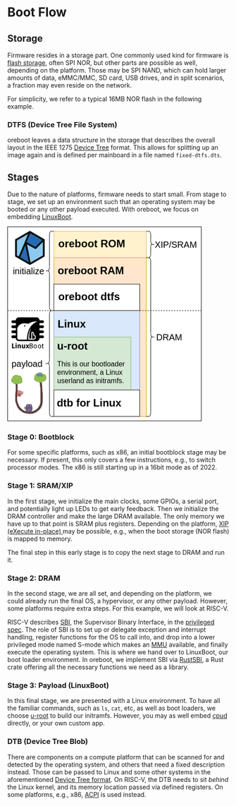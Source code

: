# Boot Flow

## Storage

Firmware resides in a storage part. One commonly used kind for firmware is
[flash storage](https://www.netapp.com/data-storage/what-is-flash-storage),
often SPI NOR, but other parts are possible as well, depending on the platform.
Those may be SPI NAND, which can hold larger amounts of data, eMMC/MMC, SD card,
USB drives, and in split scenarios, a fraction may even reside on the network.

For simplicity, we refer to a typical 16MB NOR flash in the following example.

### DTFS (Device Tree File System)

oreboot leaves a data structure in the storage that describes the overall layout
in the IEEE 1275 [Device Tree](https://www.devicetree.org/) format. This allows
for splitting up an image again and is defined per mainboard in a file named
`fixed-dtfs.dts`.

## Stages

Due to the nature of platforms, firmware needs to start small. From stage to
stage, we set up an environment such that an operating system may be booted or
any other payload executed.
With oreboot, we focus on embedding [LinuxBoot](https://linuxboot.org).

![oreboot flash and flow](img/firmware-matryoshka.png)

### Stage 0: Bootblock

For some specific platforms, such as x86, an initial bootblock stage may be
necessary. If present, this only covers a few instructions, e.g., to switch
processor modes. The x86 is still starting up in a 16bit mode as of 2022.

### Stage 1: SRAM/XIP

In the first stage, we initialize the main clocks, some GPIOs, a serial port,
and potentially light up LEDs to get early feedback. Then we initialize the DRAM
controller and make the large DRAM available. The only memory we have up to that
point is SRAM plus registers. Depending on the platform, [XIP (eXecute in-place)
](https://en.wikipedia.org/wiki/Execute_in_place) may be possible, e.g., when
the boot storage (NOR flash) is mapped to memory.

The final step in this early stage is to copy the next stage to DRAM and run it.

### Stage 2: DRAM

In the second stage, we are all set, and depending on the platform, we could
already run the final OS, a hypervisor, or any other payload. However, some
platforms require extra steps. For this example, we will look at RISC-V.

RISC-V describes [SBI](https://github.com/riscv-non-isa/riscv-sbi-doc), the
Supervisor Binary Interface, in the [privileged spec](
https://riscv.org/technical/specifications/). The role of SBI is to set up or
delegate exception and interrupt handling, register functions for the OS to call
into, and drop into a lower privileged mode named S-mode which makes an [MMU](
https://en.wikipedia.org/wiki/Memory_management_unit) available, and finally
execute the operating system. This is where we hand over to LinuxBoot, our
boot loader environment. In oreboot, we implement SBI via [RustSBI](
https://github.com/rustsbi/rustsbi), a Rust crate offering all the necessary
functions we need as a library.

### Stage 3: Payload (LinuxBoot)

In this final stage, we are presented with a Linux environment. To have all the
familiar commands, such as `ls`, `cat`, etc, as well as boot loaders, we choose
[u-root](https://u-root.org) to build our initramfs. However, you may as well
embed [cpud](https://github.com/u-root/cpu) directly, or your own custom app.

###  DTB (Device Tree Blob)

There are components on a compute platform that can be scanned for and detected
by the operating system, and others that need a fixed description instead. Those
can be passed to Linux and some other systems in the aforementioned [Device Tree
format](https://www.devicetree.org/). On RISC-V, the DTB needs to sit _behind_
the Linux kernel, and its memory location passed via defined registers. On some
platforms, e.g., x86, [ACPI](https://uefi.org/specs/ACPI/6.4/) is used instead.
